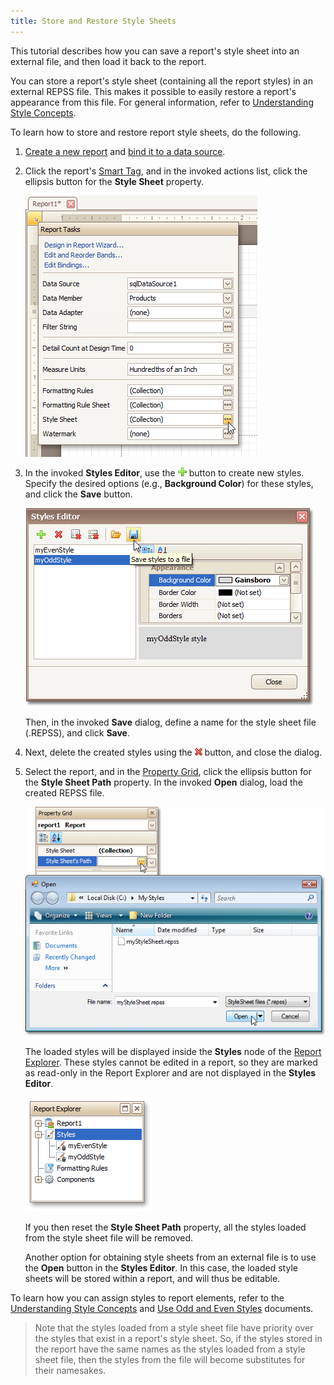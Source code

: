 ```yaml
---
title: Store and Restore Style Sheets
---
```

This tutorial describes how you can save a report's style sheet into an external file, and then load it back to the report.

You can store a report's style sheet (containing all the report styles) in an external REPSS file. This makes it possible to easily restore a report's appearance from this file. For general information, refer to [Understanding Style Concepts](../../../../../../interface-elements-for-desktop/articles/report-designer/report-designer-for-winforms/create-reports/styles-and-conditional-formatting/understanding-style-concepts.md).

To learn how to store and restore report style sheets, do the following.
1. [Create a new report](../../../../../../interface-elements-for-desktop/articles/report-designer/report-designer-for-winforms/create-reports/basic-operations/create-a-new-report.md) and [bind it to a data source](../../../../../../interface-elements-for-desktop/articles/report-designer/report-designer-for-winforms/create-reports/binding-a-report-to-data.md).
2. Click the report's [Smart Tag](../../../../../../interface-elements-for-desktop/articles/report-designer/report-designer-for-winforms/report-designer-reference/report-designer-ui/smart-tag.md), and in the invoked actions list, click the ellipsis button for the **Style Sheet** property.
	
	![RD_HowTo_StyleSheets_0](../../../../../images/Img8554.png)
3. In the invoked **Styles Editor**, use the ![RD_buttons_add](../../../../../images/Img8593.png) button to create new styles. Specify the desired options (e.g., **Background Color**) for these styles, and click the **Save** button.
	
	![RD_HowTo_StyleSheets_1](../../../../../images/Img8555.png)
	
	Then, in the invoked **Save** dialog, define a name for the style sheet file (.REPSS), and click **Save**.
4. Next, delete the created styles using the ![RD_buttons_del](../../../../../images/Img8594.png) button, and close the dialog.
5. Select the report, and in the [Property Grid](../../../../../../interface-elements-for-desktop/articles/report-designer/report-designer-for-winforms/report-designer-reference/report-designer-ui/property-grid.md), click the ellipsis button for the **Style Sheet Path** property. In the invoked **Open** dialog, load the created REPSS file.
	
	![RD_HowTo_StyleSheets_2](../../../../../images/Img8556.png)
	
	The loaded styles will be displayed inside the **Styles** node of the [Report Explorer](../../../../../../interface-elements-for-desktop/articles/report-designer/report-designer-for-winforms/report-designer-reference/report-designer-ui/report-explorer.md). These styles cannot be edited in a report, so they are marked as read-only in the Report Explorer and are not displayed in the **Styles Editor**.
	
	![RD_HowTo_StyleSheets_3](../../../../../images/Img8557.png)
	
	If you then reset the **Style Sheet Path** property, all the styles loaded from the style sheet file will be removed.
	
	Another option for obtaining style sheets from an external file is to use the **Open** button in the **Styles Editor**. In this case, the loaded style sheets will be stored within a report, and will thus be editable.

To learn how you can assign styles to report elements, refer to the [Understanding Style Concepts](../../../../../../interface-elements-for-desktop/articles/report-designer/report-designer-for-winforms/create-reports/styles-and-conditional-formatting/understanding-style-concepts.md) and [Use Odd and Even Styles](../../../../../../interface-elements-for-desktop/articles/report-designer/report-designer-for-winforms/create-reports/styles-and-conditional-formatting/use-odd-and-even-styles.md) documents.

> Note that the styles loaded from a style sheet file have priority over the styles that exist in a report's style sheet. So, if the styles stored in the report have the same names as the styles loaded from a style sheet file, then the styles from the file will become substitutes for their namesakes.